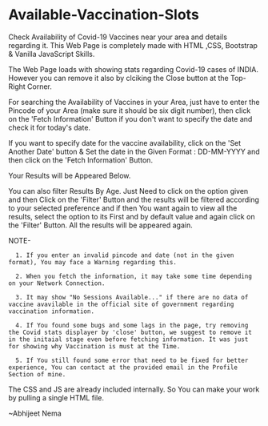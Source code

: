 # Available-Vaccination-Slots
Check Availability of Covid-19 Vaccines near your area and details regarding it. This Web Page is completely made with HTML ,CSS, Bootstrap &amp; Vanilla JavaScript Skills.

The Web Page loads with showing stats regarding Covid-19 cases of INDIA. However you can remove it also by clciking the Close button at the Top-Right Corner.

For searching the Availability of Vaccines in your Area, just have to enter the Pincode of your Area (make sure it should be six digit number), then click on the 'Fetch Information' Button if you don't want to specify the date and check it for today's date.

If you want to specify date for the vaccine availability, click on the 'Set Another Date' button & Set the date in the Given Format : DD-MM-YYYY and then click on the 'Fetch Information' Button.

Your Results will be Appeared Below.

You can also filter Results By Age. Just Need to click on the option given and then Click on the 'Filter' Button and the results will be filtered according to your selected preference and if then You want again to view all the results, select the option to its First and by default value and again click on the 'Filter' Button. All the results will be appeared again.

NOTE- 

      1. If you enter an invalid pincode and date (not in the given format), You may face a Warning regarding this.

      2. When you fetch the information, it may take some time depending on your Network Connection.
      
      3. It may show "No Sessions Available..." if there are no data of vaccine avavilable in the official site of government regarding vaccination information.
      
      4. If You found some bugs and some lags in the page, try removing the Covid stats displayer by 'close' button, we suggest to remove it in the initaial stage even before fetching information. It was just for showing why Vaccination is must at the Time.
      
      5. If You still found some error that need to be fixed for better experience, You can contact at the provided email in the Profile Section of mine.

The CSS and JS are already included internally. So You can make your work by pulling a single HTML file.

 
~Abhijeet Nema

